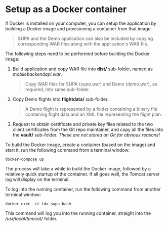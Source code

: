# Setup as a Docker container

If Docker is installed on your computer, you can setup the application by building a Docker image and provisioning a container from that image.

> SUPA and the Demo application can also be included by copying corresponding WAR files along with the application's WAR file.

The following steps need to be performed before building the Docker image:
1. Build application and copy WAR file into **dist/** sub-folder, named as _mobilebackendapi.war_.
	> Copy WAR files for SUPA (_supa.war_) and Demo (_demo.war_), as required, into same sub-folder.
2. Copy Demo flights into **flightdata/** sub-folder.
	> A Demo flight is represented by a folder containing a binary file containing flight data and an XML file representing the flight plan.
3. Request to obtain certificate and private key files related to the two client certificates from the Git repo maintainer, and copy all the files into the **vault/** sub-folder. _These are not stored on Git for obvious reasons!_

To build the Docker image, create a container (based on the image) and start it, run the following command from a terminal window:
```
docker-compose up
```

The process will take a while to build the Docker image, followed by a relatively quick startup of the container. If all goes well, the Tomcat server log will display on the terminal.

To log into the running container, run the following command from another terminal window:
```
docker exec -it fda_supa bash
```
This command will log you into the running container, straight into the _/usr/local/tomcat/_ folder.